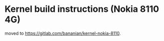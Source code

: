 # Kernel build instructions (Nokia 8110 4G)

moved to <https://gitlab.com/bananian/kernel-nokia-8110>.
